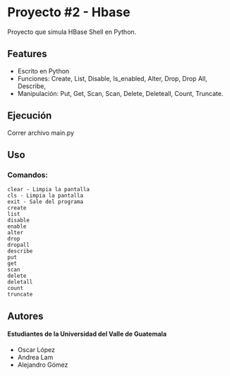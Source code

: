 
# Proyecto #2 - Hbase

Proyecto que simula HBase Shell en Python.


## Features

- Escrito en Python
- Funciones: Create, List, Disable, Is_enabled, Alter, Drop, Drop All, Describe,
- Manipulación: Put, Get, Scan, Scan, Delete, Deleteall, Count, Truncate.


## Ejecución

Correr archivo main.py

## Uso

### Comandos:

```
clear - Limpia la pantalla
cls - Limpia la pantalla
exit - Sale del programa
create
list
disable
enable
alter
drop
dropall
describe
put
get
scan
delete
deletall
count
truncate
```


## Autores

#### Estudiantes de la Universidad del Valle de Guatemala

- Oscar López
- Andrea Lam
- Alejandro Gómez